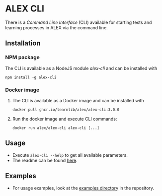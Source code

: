 # ALEX CLI

There is a *Command Line Interface* (CLI) available for starting tests and learning processes in ALEX via the command line.


## Installation

### NPM package

The CLI is available as a NodeJS module *alex-cli* and can be installed with 

`npm install -g alex-cli`

### Docker image

1. The CLI is available as a Docker image and can be installed with 
    
    `docker pull ghcr.io/learnlib/alex/alex-cli:3.0.0`

2. Run the docker image and execute CLI commands:

    `docker run alex/alex-cli alex-cli [...]`
  
  
## Usage

- Execute `alex-cli --help` to get all available parameters.
- The readme can be found [here][cli-readme].


## Examples

- For usage examples, look at the [examples directory][cli-examples] in the repository.


[cli-readme]: https://github.com/LearnLib/alex/tree/main/cli
[cli-examples]: https://github.com/LearnLib/alex/tree/main/cli/examples
